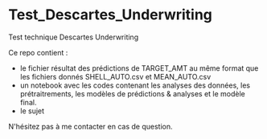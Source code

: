 # Test_Descartes_Underwriting
Test technique Descartes Underwriting

Ce repo contient :
- le fichier résultat des prédictions de TARGET_AMT au même format que les fichiers donnés SHELL_AUTO.csv et MEAN_AUTO.csv
- un notebook avec les codes contenant les analyses des données, les prétraitrements, les modèles de prédictions & analyses et le modèle final.
- le sujet

N'hésitez pas à me contacter en cas de question.
